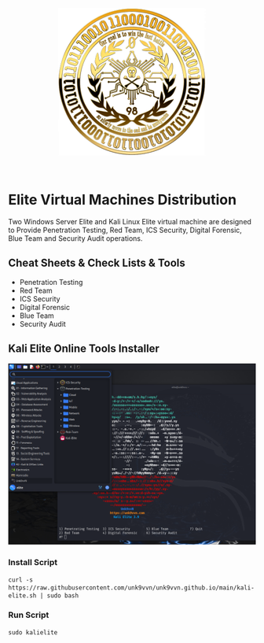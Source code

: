 <div align=center markdown="1">

![Unk9-Logo](https://raw.githubusercontent.com/unk9vvn/unk9vvn.github.io/main/logo.png)

</div>
<br>
</div>

# Elite Virtual Machines Distribution
Two Windows Server Elite and Kali Linux Elite virtual machine are designed to Provide Penetration Testing, Red Team, ICS Security, Digital Forensic, Blue Team and Security Audit operations.

## Cheat Sheets & Check Lists & Tools
* Penetration Testing
* Red Team
* ICS Security
* Digital Forensic
* Blue Team
* Security Audit

## Kali Elite Online Tools Installer

![kali-elite](https://raw.githubusercontent.com/unk9vvn/unk9vvn.github.io/main/kali-elite.png)

### Install Script
```
curl -s https://raw.githubusercontent.com/unk9vvn/unk9vvn.github.io/main/kali-elite.sh | sudo bash
```
### Run Script
```
sudo kalielite
```
